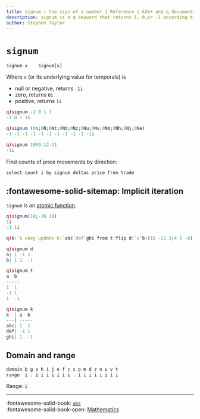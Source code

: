 ```yaml
---
title: signum – the sign of a number | Reference | kdb+ and q documentation
description: signum is a q keyword that returns 1, 0,or -1 according to the sign of its argument.
author: Stephen Taylor
---
```

# `signum`




```syntax
signum x    signum[x]
```

Where `x` (or its underlying value for temporals) is

-   null or negative, returns `-1i`
-   zero, returns `0i`
-   positive, returns `1i`

```q
q)signum -2 0 1 3
-1 0 1 1i

q)signum (0n;0N;0Nt;0Nd;0Nz;0Nu;0Nv;0Nm;0Nh;0Nj;0Ne)
-1 -1 -1 -1 -1 -1 -1 -1 -1 -1 -1i

q)signum 1999.12.31
-1i
```

Find counts of price movements by direction:

```q
select count i by signum deltas price from trade
```


## :fontawesome-solid-sitemap: Implicit iteration

`signum` is an [atomic function](../basics/atomic.md).

```q
q)signum(10;-20 30)
1i
-1 1i

q)k:`k xkey update k:`abc`def`ghi from t:flip d:`a`b!(10 -21 3;4 5 -6)

q)signum d
a| 1 -1 1
b| 1 1  -1

q)signum t
a  b
-----
1  1
-1 1
1  -1

q)signum k
k  | a  b
---| -----
abc| 1  1
def| -1 1
ghi| 1  -1
```


## Domain and range

```txt
domain b g x h i j e f c s p m d z n u v t
range  i . i i i i i i i . i i i i i i i i
```

Range: `i`

----
:fontawesome-solid-book: 
[`abs`](abs.md) 
<br>
:fontawesome-solid-book-open: 
[Mathematics](../basics/math.md)